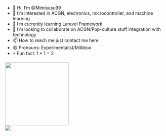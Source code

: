 - 👋 Hi, I’m @Mimisusu99
- 👀 I’m interested in ACGN, electronics, microcontroller, and machine learning
- 🌱 I’m currently learning Laravel Framework
- 💞️ I’m looking to collaborate on ACGN/Pop-culture stuff integration with technology
- 📫 How to reach me just contact me here
- 😄 Pronouns: Experimentalist/Milkbox
- ⚡ Fun fact: 1 + 1 = 2

<!--- <table>
  <tr>
    <td><a href="https://github.com/anuraghazra/github-readme-stats">
      <img height=200 align="center" src="https://github-readme-stats-mimisusu99s-projects.vercel.app/api?username=mimisusu99&show_icons=true&include_all_commits=true&theme=transparent" />
    </a></td>
    <td><a href="https://github.com/anuraghazra/github-readme-stats">
      <img height=200 align="center" src="https://github-readme-stats-mimisusu99s-projects.vercel.app/api/top-langs?username=mimisusu99&layout=compact&langs_count=20&card_width=320&show_icons=true&theme=transparent" />
    </a></td>
  </tr>
</table> --->

<a href="https://github.com/anuraghazra/github-readme-stats">
      <img height=200 align="center" src="https://github-readme-stats-mimisusu99s-projects.vercel.app/api?username=mimisusu99&card_width=500&show_icons=true&include_all_commits=true&theme=transparent" />
  </a><br>
<a href="https://github.com/anuraghazra/github-readme-stats">
      <img align="center" src="https://github-readme-stats-mimisusu99s-projects.vercel.app/api/top-langs?username=mimisusu99&layout=donut-vertical&langs_count=10&card_width=500&show_icons=true&theme=transparent" />
  </a>
<!---
Mimisusu99/Mimisusu99 is a ✨ special ✨ repository because its `README.md` (this file) appears on your GitHub profile.
You can click the Preview link to take a look at your changes.
--->
